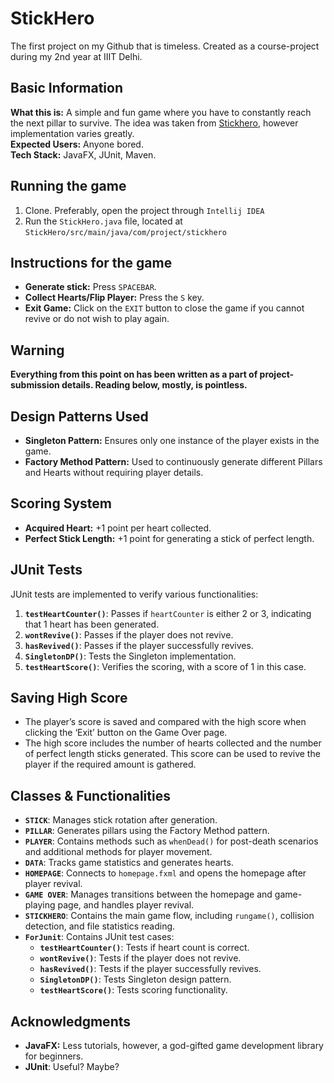 # **StickHero**
The first project on my Github that is timeless. Created as a course-project during my 2nd year at IIIT Delhi.
## Basic Information

**What this is:** A simple and fun game where you have to constantly reach the next pillar to survive. The idea was taken from <a href="https://youtu.be/MIxayJB89ic?si=l7oab-cQbKB1m9AM">Stickhero<a/>, however implementation varies greatly. <br>
**Expected Users:** Anyone bored.<br>
**Tech Stack:** JavaFX, JUnit, Maven.<br>

## Running the game

1. Clone. Preferably, open the project through `Intellij IDEA`
2. Run the `StickHero.java` file, located at `StickHero/src/main/java/com/project/stickhero`

## Instructions for the game

- **Generate stick:** Press `SPACEBAR`.
- **Collect Hearts/Flip Player:** Press the `S` key.
- **Exit Game:** Click on the `EXIT` button to close the game if you cannot revive or do not wish to play again.

## Warning

**Everything from this point on has been written as a part of project-submission details. Reading below, mostly, is pointless.**
<br>

## Design Patterns Used

- **Singleton Pattern:** Ensures only one instance of the player exists in the game.
- **Factory Method Pattern:** Used to continuously generate different Pillars and Hearts without requiring player details.

## Scoring System

- **Acquired Heart:** +1 point per heart collected.
- **Perfect Stick Length:** +1 point for generating a stick of perfect length.

## JUnit Tests

JUnit tests are implemented to verify various functionalities:

1. **`testHeartCounter()`**: Passes if `heartCounter` is either 2 or 3, indicating that 1 heart has been generated.
2. **`wontRevive()`**: Passes if the player does not revive.
3. **`hasRevived()`**: Passes if the player successfully revives.
4. **`SingletonDP()`**: Tests the Singleton implementation.
5. **`testHeartScore()`**: Verifies the scoring, with a score of 1 in this case.

## Saving High Score

- The player’s score is saved and compared with the high score when clicking the ‘Exit’ button on the Game Over page.
- The high score includes the number of hearts collected and the number of perfect length sticks generated. This score can be used to revive the player if the required amount is gathered.

## Classes & Functionalities

- **`STICK`**: Manages stick rotation after generation.
- **`PILLAR`**: Generates pillars using the Factory Method pattern.
- **`PLAYER`**: Contains methods such as `whenDead()` for post-death scenarios and additional methods for player movement.
- **`DATA`**: Tracks game statistics and generates hearts.
- **`HOMEPAGE`**: Connects to `homepage.fxml` and opens the homepage after player revival.
- **`GAME OVER`**: Manages transitions between the homepage and game-playing page, and handles player revival.
- **`STICKHERO`**: Contains the main game flow, including `rungame()`, collision detection, and file statistics reading.
- **`ForJunit`**: Contains JUnit test cases:
  - **`testHeartCounter()`**: Tests if heart count is correct.
  - **`wontRevive()`**: Tests if the player does not revive.
  - **`hasRevived()`**: Tests if the player successfully revives.
  - **`SingletonDP()`**: Tests Singleton design pattern.
  - **`testHeartScore()`**: Tests scoring functionality.

## Acknowledgments

- **JavaFX:** Less tutorials, however, a god-gifted game development library for beginners.
- **JUnit**: Useful? Maybe?
